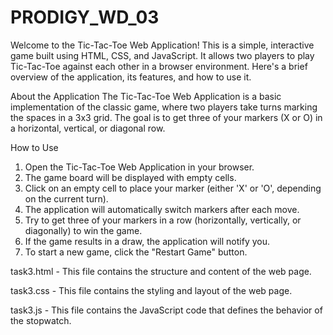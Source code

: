 # PRODIGY_WD_03

Welcome to the Tic-Tac-Toe Web Application! This is a simple, interactive game built using HTML, CSS, and JavaScript. It allows two players to play Tic-Tac-Toe against each other in a browser environment. Here's a brief overview of the application, its features, and how to use it.

About the Application
The Tic-Tac-Toe Web Application is a basic implementation of the classic game, where two players take turns marking the spaces in a 3x3 grid. The goal is to get three of your markers (X or O) in a horizontal, vertical, or diagonal row.

How to Use
1. Open the Tic-Tac-Toe Web Application in your browser.
2. The game board will be displayed with empty cells.
3. Click on an empty cell to place your marker (either 'X' or 'O', depending on the current turn).
4. The application will automatically switch markers after each move.
5. Try to get three of your markers in a row (horizontally, vertically, or diagonally) to win the game.
6. If the game results in a draw, the application will notify you.
7. To start a new game, click the "Restart Game" button.


task3.html - This file contains the structure and content of the web page.

task3.css - This file contains the styling and layout of the web page.

task3.js - This file contains the JavaScript code that defines the behavior of the stopwatch.

